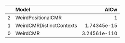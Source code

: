 |    | Model                    |         AICw |
|---:|:-------------------------|-------------:|
|  2 | WeirdPositionalCMR       | 1            |
|  1 | WeirdCMRDistinctContexts | 1.74345e-15  |
|  0 | WeirdCMR                 | 3.24561e-110 |